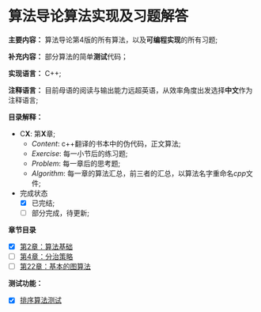# 算法导论算法实现及习题解答

**主要内容：** 算法导论第4版的所有算法，以及**可编程实现**的所有习题;

**补充内容：** 部分算法的简单**测试**代码；

**实现语言：** C++;

**注释语言：** 目前母语的阅读与输出能力远超英语，从效率角度出发选择**中文**作为注释语言;

**目录解释：**

* C**X**: 第**X**章;
  * *Content*: c++翻译的书本中的伪代码，正文算法;
  * *Exercise*: 每一小节后的练习题;
  * *Problem*: 每一章后的思考题;
  * *Algorithm*: 每一章的算法汇总，前三者的汇总，以算法名字重命名*cpp*文件;
* 完成状态
  * [x] 已完结;
  * [ ] 部分完成，待更新;

**章节目录**

- [x] [第2章：算法基础](https://github.com/jinjin2017c/CLRS/tree/main/C2)
- [ ] [第4章：分治策略](https://github.com/Jex97/CLRS/tree/main/C4)
- [ ] [第22章：基本的图算法](https://github.com/jinjin2017c/CLRS/tree/main/C22)

**测试功能：**

- [x] [排序算法测试](https://github.com/Jex97/CLRS/blob/main/AlgorithmTest/SortTest.cpp)

